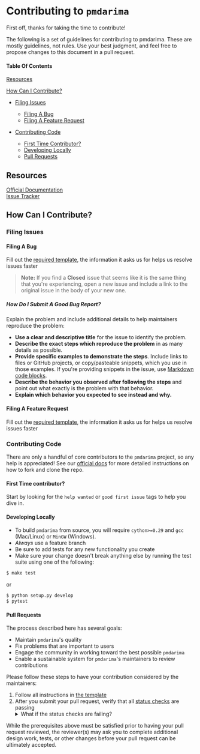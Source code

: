 <!-- Adapted from Atom's CONTRIBUTING.md file: https://github.com/atom/atom/blob/master/CONTRIBUTING.md -->
# Contributing to `pmdarima`

First off, thanks for taking the time to contribute!

The following is a set of guidelines for contributing to pmdarima. These are mostly guidelines, not rules. Use your best judgment, and feel free to propose changes to this document in a pull request.

#### Table Of Contents

[Resources](#resources)

[How Can I Contribute?](#how-can-i-contribute)  
  * [Filing Issues](#filing-issues)  
    * [Filing A Bug](#filing-a-bug)  
    * [Filing A Feature Request](#filing-a-feature-request)  

  * [Contributing Code](#contributing-code)  
    * [First Time Contributor?](#first-time-contributor)  
    * [Developing Locally](#developing-locally)  
    * [Pull Requests](#pull-requests)

## Resources

[Official Documentation](https://www.alkaline-ml.com/pmdarima/)  
[Issue Tracker](https://github.com/tgsmith61591/pmdarima/issues)

## How Can I Contribute?

### Filing Issues

#### Filing A Bug

Fill out the [required template](https://github.com/tgsmith61591/pmdarima/issues/new?assignees=&labels=%3Abeetle%3A+%3A+bug&template=BUG_REPORT.md&title=), the information it asks us for helps us resolve issues faster

> **Note:** If you find a **Closed** issue that seems like it is the same thing that you're experiencing, open a new issue and include a link to the original issue in the body of your new one.

##### How Do I Submit A _Good_ Bug Report?

Explain the problem and include additional details to help maintainers reproduce the problem:

* **Use a clear and descriptive title** for the issue to identify the problem.
* **Describe the exact steps which reproduce the problem** in as many details as possible.
* **Provide specific examples to demonstrate the steps**. Include links to files or GitHub projects, or copy/pasteable snippets, which you use in those examples. If you're providing snippets in the issue, use [Markdown code blocks](https://help.github.com/articles/markdown-basics/#multiple-lines).
* **Describe the behavior you observed after following the steps** and point out what exactly is the problem with that behavior.
* **Explain which behavior you expected to see instead and why.**

#### Filing A Feature Request

Fill out the [required template](https://github.com/tgsmith61591/pmdarima/issues/new?assignees=&labels=&template=FEATURE_REQUEST.md&title=), the information it asks us for helps us resolve issues faster

### Contributing Code

There are only a handful of core contributors to the `pmdarima` project, so any help is appreciated! See our [official docs](https://www.alkaline-ml.com/pmdarima/contributing.html#how-to-contribute) for more detailed instructions on how to fork and clone the repo.

#### First Time contributor? 
Start by looking for the `help wanted` or `good first issue` tags to help you dive in.

#### Developing Locally
* To build `pmdarima` from source, you will require `cython>=0.29` and `gcc` (Mac/Linux) or `MinGW` (Windows).
* _Always_ use a feature branch
* Be sure to add tests for any new functionality you create
* Make sure your change doesn't break anything else by running the test suite using one of the following:

```bash
$ make test
```

or  

```bash
$ python setup.py develop
$ pytest
```

#### Pull Requests

The process described here has several goals:

* Maintain `pmdarima`'s quality
* Fix problems that are important to users
* Engage the community in working toward the best possible `pmdarima`
* Enable a sustainable system for `pmdarima`'s maintainers to review contributions

Please follow these steps to have your contribution considered by the maintainers:

1. Follow all instructions in [the template](PULL_REQUEST_TEMPLATE.md)
2. After you submit your pull request, verify that all [status checks](https://help.github.com/articles/about-status-checks/) are passing <details><summary>What if the status checks are failing?</summary>If a status check is failing, and you believe that the failure is unrelated to your change, please leave a comment on the pull request explaining why you believe the failure is unrelated. A maintainer will re-run the status check for you. If we conclude that the failure was a false positive, then we will open an issue to track that problem with our status check suite.</details>

While the prerequisites above must be satisfied prior to having your pull request reviewed, the reviewer(s) may ask you to complete additional design work, tests, or other changes before your pull request can be ultimately accepted.
